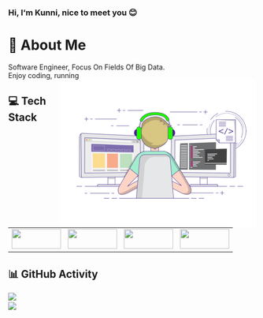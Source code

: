 ### Hi, I‘m Kunni, nice to meet you 😊

# 💫 About Me
Software Engineer, Focus On Fields Of Big Data.  
Enjoy coding, running
<img align="right" top='60' alt="GIF" src="https://raw.githubusercontent.com/devSouvik/devSouvik/master/gif3.gif" width="400"/>

## 💻 Tech Stack
<table><tr>
<td><img src="https://hadoop.apache.org/hadoop-logo.jpg" width = "100" height = "40"  /></td>
<td><img src="https://flink.apache.org/img/flink-header-logo.svg" width = "100" height = "40"  /></td>     
<td><img src="https://iceberg.apache.org/docs/latest/img/Iceberg-logo.png" width = "100" height = "40"  /></td>
<td><img src="https://hudi.apache.org/cn/assets/images/hudi.png" width = "100" height = "40"  /></td>  
</tr></table>

## 📊 GitHub Activity
![](https://github-readme-stats.vercel.app/api?username=lvyanquan&theme=dark&hide_border=false&include_all_commits=false&count_private=false)<br/>
![](https://github-readme-streak-stats.herokuapp.com/?user=lvyanquan&theme=dark&hide_border=false)<br/>
